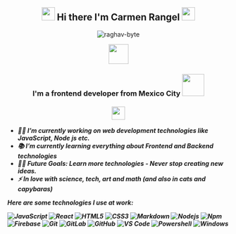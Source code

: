 <h2 align="Center">   <img src="https://media.giphy.com/media/ObNTw8Uzwy6KQ/giphy.gif" width="30px"> Hi there I'm Carmen Rangel <img src="https://media.giphy.com/media/WUlplcMpOCEmTGBtBW/giphy.gif" width="30"> </h3>
<p align="center"> <img src="https://komarev.com/ghpvc/?username=raghav-byte" alt="raghav-byte" /> </p>
<p align="center"> <img src="https://github.com/anathayna/anathayna/blob/master/assets/nyancat.gif?raw=1" width="45vw"/></p>

<h3 align="center"> I'm a  frontend developer from Mexico City <img src="https://media.giphy.com/media/VgCDAzcKvsR6OM0uWg/giphy.gif" width="50" /> <b><i><br><br><img src="https://media.giphy.com/media/j1sGG7gbue5o2gS31X/giphy.gif" width="30px"> </h3>

- 👨‍💻 I’m currently working on web development technologies like JavaScript, Node js etc.
- 📚 I’m currently learning everything about Frontend and Backend technologies 
- 💪🏼 Future Goals: Learn more technologies - Never stop creating new ideas.
- ⚡ In love with science, tech, art and math (and also in cats and capybaras)
  
  
Here are some technologies I use at work:

![JavaScript](https://img.shields.io/badge/-JavaScript-%23F7DF1C?style=flat-square&logo=javascript&logoColor=000000&labelColor=%23F7DF1C&color=%23FFCE5A)
![React](https://img.shields.io/badge/-React-61DAFB?style=flat-square&logo=react&logoColor=ffffff)
![HTML5](https://img.shields.io/badge/-HTML5-%23E44D27?style=flat-square&logo=html5&logoColor=ffffff)
![CSS3](https://img.shields.io/badge/-CSS3-%231572B6?style=flat-square&logo=css3)
![Markdown](https://img.shields.io/badge/-Markdown-000000?style=flat-square&logo=markdown)
![Nodejs](https://img.shields.io/badge/-Nodejs-339933?style=flat-square&logo=Node.js&logoColor=ffffff)
![Npm](https://img.shields.io/badge/-npm-CB3837?style=flat-square&logo=npm)
![Firebase](https://img.shields.io/badge/-Firebase-FFCA28?style=flat-square&logo=firebase&logoColor=ffffff)
![Git](https://img.shields.io/badge/-Git-%23F05032?style=flat-square&logo=git&logoColor=%23ffffff)
![GitLab](https://img.shields.io/badge/-GitLab-FCA121?style=flat-square&logo=gitlab)
![GitHub](https://img.shields.io/badge/-GitHub-181717?style=flat-square&logo=github)
![VS Code](http://img.shields.io/badge/-VS%20Code-007ACC?style=flat-square&logo=visual-studio-code&logoColor=ffffff)
![Powershell](http://img.shields.io/badge/-Powershell-5391FE?style=flat-square&logo=powershell&logoColor=ffffff)
![Windows](http://img.shields.io/badge/-Windows-0078D6?style=flat-square&logo=windows&logoColor=ffffff)

<br/>

